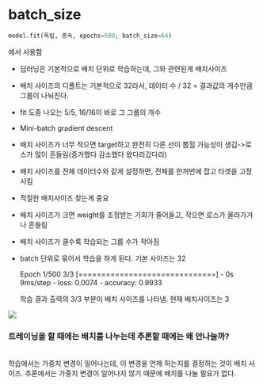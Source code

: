 # batch_size

```python
model.fit(독립, 종속, epochs=500, batch_size=64)
```
에서 사용함


* 딥러닝은 기본적으로 배치 단위로 학습하는데, 그와 관련된게 배치사이즈
* 배치 사이즈의 디폴트는 기본적으로 32라서, 데이터 수 / 32 = 결과값의 개수만큼 그룹이 나눠진다.
* fit 도중 나오는 5/5, 16/16이 바로 그 그룹의 개수
* Mini-batch gradient descent
* 배치 사이즈가 너무 작으면 target하고 완전히 다른 선이 뽑힐 가능성이 생김->로스가 많이 흔들림(증가했다 감소했다 왔다리갔다리)
* 배치 사이즈를 전체 데이터수와 같게 설정하면, 전체를 한꺼번에 잡고 타겟을 고정시킴
* 적절한 배치사이즈 찾는게 중요
* 배치 사이즈가 크면 weight를 조정받는 기회가 줄어들고, 작으면 로스가 올라가거나 흔들림
* 배치 사이즈가 클수록 학습되는 그룹 수가 작아짐
* batch 단위로 묶어서 학습을 하게 된다. 기본 사이즈는 32

    Epoch 1/500
    3/3 [==============================] - 0s 9ms/step - loss: 0.0074 - accuracy: 0.9933
    
    학습 결과 출력의 3/3 부분이 배치 사이즈를 나타냄. 현재 배치사이즈는 3

![](https://blog.kakaocdn.net/dn/k24n4/btrCHb6e0hy/ZkQjGQE8axo8C1iSj8lhDK/img.png)

### 트레이닝을 할 때에는 배치를 나누는데 추론할 때에는 왜 안나눌까?
</br>
학습에서는 가중치 변경이 일어나는데, 이 변경을 언제 하는지를 결정하는 것이 배치 사이즈. 추론에서는 가중치 변경이 일어나지 않기 때문에 배치를 나눌 필요가 없다.

